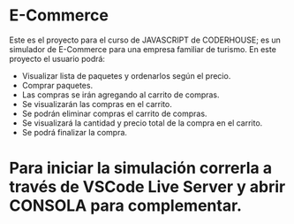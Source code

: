 # E-Commerce

Este es el proyecto para el curso de JAVASCRIPT de CODERHOUSE; es un simulador de E-Commerce para una empresa familiar de turismo. En este proyecto el usuario podrá:

- Visualizar lista de paquetes y ordenarlos según el precio.
- Comprar paquetes.
- Las compras se irán agregando al carrito de compras.
- Se visualizarán las compras en el carrito.
- Se podrán eliminar compras el carrito de compras.
- Se visualizará la cantidad y precio total de la compra en el carrito.
- Se podrá finalizar la compra.

# Para iniciar la simulación correrla a través de VSCode Live Server y abrir CONSOLA para complementar.